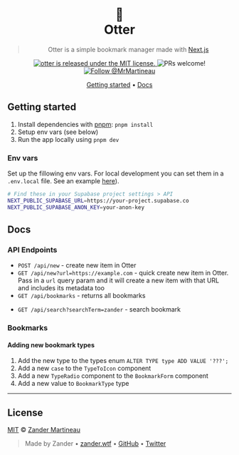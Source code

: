 <div align="center">

  <h1>🦦<br/>Otter</h1>

> Otter is a simple bookmark manager made with [Next.js](https://nextjs.org)

  <p>
    <a
      href="https://github.com/MrMartineau/otter/blob/master/LICENSE"
    >
      <img
        src="https://img.shields.io/badge/license-MIT-blue.svg"
        alt="otter is released under the MIT license."
      />
    </a>
    <img
      src="https://img.shields.io/badge/PRs-welcome-brightgreen.svg"
      alt="PRs welcome!"
    />
    <a href="https://twitter.com/intent/follow?screen_name=MrMartineau">
      <img
        src="https://img.shields.io/twitter/follow/MrMartineau.svg?label=Follow%20@MrMartineau"
        alt="Follow @MrMartineau"
      />
    </a>
  </p>

  <p>
    <a href="#getting-started">Getting started</a> •
    <a href="#docs">Docs</a>
  </p>
</div>

## Getting started

1. Install dependencies with [pnpm](https://pnpm.io): `pnpm install`
2. Setup env vars (see below)
3. Run the app locally using `pnpm dev`

### Env vars

Set up the fillowing env vars. For local development you can set them in a `.env.local` file. See an example [here](../../examples/nextjs/.env.local.example)).

```bash
# Find these in your Supabase project settings > API
NEXT_PUBLIC_SUPABASE_URL=https://your-project.supabase.co
NEXT_PUBLIC_SUPABASE_ANON_KEY=your-anon-key
```

## Docs

### API Endpoints

- `POST /api/new` - create new item in Otter
- `GET /api/new?url=https://example.com` - quick create new item in Otter. Pass in a `url` query param and it will create a new item with that URL and includes its metadata too
- `GET /api/bookmarks` - returns all bookmarks
<!-- - `GET /api/bookmarks/:id` - returns a single bookmark -->
- `GET /api/search?searchTerm=zander` - search bookmark

### Bookmarks

#### Adding new bookmark types

1. Add the new type to the types enum `ALTER TYPE type ADD VALUE '???';`
2. Add a new `case` to the `TypeToIcon` component
3. Add a new `TypeRadio` component to the `BookmarkForm` component
4. Add a new value to `BookmarkType` type

---

## License

[MIT](https://choosealicense.com/licenses/mit/) © [Zander Martineau](https://zander.wtf)

> Made by Zander • [zander.wtf](https://zander.wtf) • [GitHub](https://github.com/mrmartineau/) • [Twitter](https://twitter.com/mrmartineau/)
